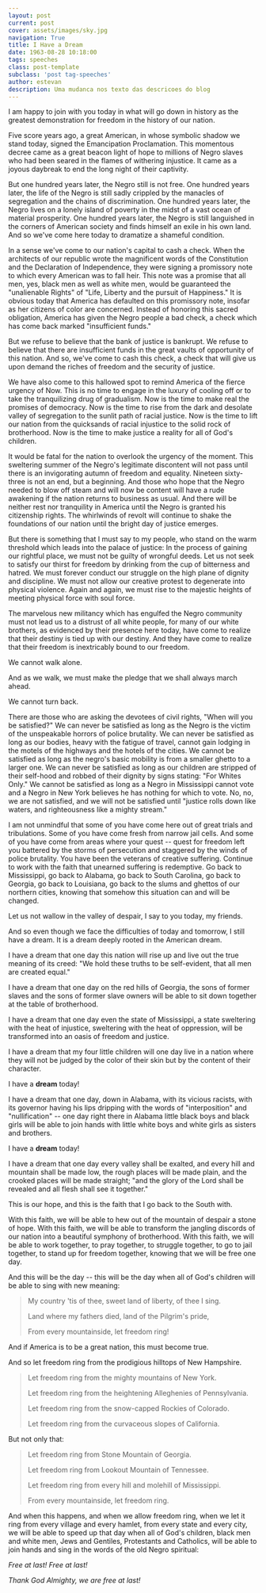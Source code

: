 ```yaml
---
layout: post
current: post
cover: assets/images/sky.jpg
navigation: True
title: I Have a Dream
date: 1963-08-28 10:18:00
tags: speeches
class: post-template
subclass: 'post tag-speeches'
author: estevan
description: Uma mudanca nos texto das descricoes do blog
---
```


I am happy to join with you today in what will go down in history as the greatest demonstration for freedom in the history of our nation.

Five score years ago, a great American, in whose symbolic shadow we stand today, signed the Emancipation Proclamation. This momentous decree came as a great beacon light of hope to millions of Negro slaves who had been seared in the flames of withering injustice. It came as a joyous daybreak to end the long night of their captivity.

But one hundred years later, the Negro still is not free. One hundred years later, the life of the Negro is still sadly crippled by the manacles of segregation and the chains of discrimination. One hundred years later, the Negro lives on a lonely island of poverty in the midst of a vast ocean of material prosperity. One hundred years later, the Negro is still languished in the corners of American society and finds himself an exile in his own land. And so we've come here today to dramatize a shameful condition.

In a sense we've come to our nation's capital to cash a check. When the architects of our republic wrote the magnificent words of the Constitution and the Declaration of Independence, they were signing a promissory note to which every American was to fall heir. This note was a promise that all men, yes, black men as well as white men, would be guaranteed the "unalienable Rights" of "Life, Liberty and the pursuit of Happiness." It is obvious today that America has defaulted on this promissory note, insofar as her citizens of color are concerned. Instead of honoring this sacred obligation, America has given the Negro people a bad check, a check which has come back marked "insufficient funds."

But we refuse to believe that the bank of justice is bankrupt. We refuse to believe that there are insufficient funds in the great vaults of opportunity of this nation. And so, we've come to cash this check, a check that will give us upon demand the riches of freedom and the security of justice.

We have also come to this hallowed spot to remind America of the fierce urgency of Now. This is no time to engage in the luxury of cooling off or to take the tranquilizing drug of gradualism. Now is the time to make real the promises of democracy. Now is the time to rise from the dark and desolate valley of segregation to the sunlit path of racial justice. Now is the time to lift our nation from the quicksands of racial injustice to the solid rock of brotherhood. Now is the time to make justice a reality for all of God's children.

It would be fatal for the nation to overlook the urgency of the moment. This sweltering summer of the Negro's legitimate discontent will not pass until there is an invigorating autumn of freedom and equality. Nineteen sixty-three is not an end, but a beginning. And those who hope that the Negro needed to blow off steam and will now be content will have a rude awakening if the nation returns to business as usual. And there will be neither rest nor tranquility in America until the Negro is granted his citizenship rights. The whirlwinds of revolt will continue to shake the foundations of our nation until the bright day of justice emerges.

But there is something that I must say to my people, who stand on the warm threshold which leads into the palace of justice: In the process of gaining our rightful place, we must not be guilty of wrongful deeds. Let us not seek to satisfy our thirst for freedom by drinking from the cup of bitterness and hatred. We must forever conduct our struggle on the high plane of dignity and discipline. We must not allow our creative protest to degenerate into physical violence. Again and again, we must rise to the majestic heights of meeting physical force with soul force.

The marvelous new militancy which has engulfed the Negro community must not lead us to a distrust of all white people, for many of our white brothers, as evidenced by their presence here today, have come to realize that their destiny is tied up with our destiny. And they have come to realize that their freedom is inextricably bound to our freedom.

We cannot walk alone.

And as we walk, we must make the pledge that we shall always march ahead.

We cannot turn back.

There are those who are asking the devotees of civil rights, "When will you be satisfied?" We can never be satisfied as long as the Negro is the victim of the unspeakable horrors of police brutality. We can never be satisfied as long as our bodies, heavy with the fatigue of travel, cannot gain lodging in the motels of the highways and the hotels of the cities. We cannot be satisfied as long as the negro's basic mobility is from a smaller ghetto to a larger one. We can never be satisfied as long as our children are stripped of their self-hood and robbed of their dignity by signs stating: "For Whites Only." We cannot be satisfied as long as a Negro in Mississippi cannot vote and a Negro in New York believes he has nothing for which to vote. No, no, we are not satisfied, and we will not be satisfied until "justice rolls down like waters, and righteousness like a mighty stream."

I am not unmindful that some of you have come here out of great trials and tribulations. Some of you have come fresh from narrow jail cells. And some of you have come from areas where your quest -- quest for freedom left you battered by the storms of persecution and staggered by the winds of police brutality. You have been the veterans of creative suffering. Continue to work with the faith that unearned suffering is redemptive. Go back to Mississippi, go back to Alabama, go back to South Carolina, go back to Georgia, go back to Louisiana, go back to the slums and ghettos of our northern cities, knowing that somehow this situation can and will be changed.

Let us not wallow in the valley of despair, I say to you today, my friends.

And so even though we face the difficulties of today and tomorrow, I still have a dream. It is a dream deeply rooted in the American dream.

I have a dream that one day this nation will rise up and live out the true meaning of its creed: "We hold these truths to be self-evident, that all men are created equal."

I have a dream that one day on the red hills of Georgia, the sons of former slaves and the sons of former slave owners will be able to sit down together at the table of brotherhood.

I have a dream that one day even the state of Mississippi, a state sweltering with the heat of injustice, sweltering with the heat of oppression, will be transformed into an oasis of freedom and justice.

I have a dream that my four little children will one day live in a nation where they will not be judged by the color of their skin but by the content of their character.

I have a **dream** today!

I have a dream that one day, down in Alabama, with its vicious racists, with its governor having his lips dripping with the words of "interposition" and "nullification" -- one day right there in Alabama little black boys and black girls will be able to join hands with little white boys and white girls as sisters and brothers.

I have a **dream** today!

I have a dream that one day every valley shall be exalted, and every hill and mountain shall be made low, the rough places will be made plain, and the crooked places will be made straight; "and the glory of the Lord shall be revealed and all flesh shall see it together."

This is our hope, and this is the faith that I go back to the South with.

With this faith, we will be able to hew out of the mountain of despair a stone of hope. With this faith, we will be able to transform the jangling discords of our nation into a beautiful symphony of brotherhood. With this faith, we will be able to work together, to pray together, to struggle together, to go to jail together, to stand up for freedom together, knowing that we will be free one day.

And this will be the day -- this will be the day when all of God's children will be able to sing with new meaning:

>  My country 'tis of thee, sweet land of liberty, of thee I sing.
>  
>  Land where my fathers died, land of the Pilgrim's pride,
>  
>  From every mountainside, let freedom ring!


And if America is to be a great nation, this must become true.

And so let freedom ring from the prodigious hilltops of New Hampshire.

>  Let freedom ring from the mighty mountains of New York.
>  
>  Let freedom ring from the heightening Alleghenies of Pennsylvania.
>  
>  Let freedom ring from the snow-capped Rockies of Colorado.
>  
>  Let freedom ring from the curvaceous slopes of California.


But not only that:

>  Let freedom ring from Stone Mountain of Georgia.
>  
>  Let freedom ring from Lookout Mountain of Tennessee.
>  
>  Let freedom ring from every hill and molehill of Mississippi.
>  
>  From every mountainside, let freedom ring.


And when this happens, and when we allow freedom ring, when we let it ring from every village and every hamlet, from every state and every city, we will be able to speed up that day when all of God's children, black men and white men, Jews and Gentiles, Protestants and Catholics, will be able to join hands and sing in the words of the old Negro spiritual:

*Free at last! Free at last!*

*Thank God Almighty, we are free at last!*
